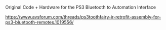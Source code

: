 Original Code + Hardware for the PS3 Bluetooth to Automation Interface

https://www.avsforum.com/threads/ps3toothfairy-ir-retrofit-assembly-for-ps3-bluetooth-remotes.1019556/
